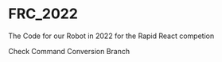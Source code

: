 # FRC_2022
The Code for our Robot in 2022 for the Rapid React competion

Check Command Conversion Branch
